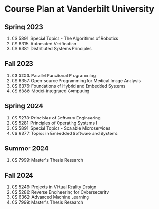 # Course Plan at Vanderbilt University

## Spring 2023 
1. CS 5891: Special Topics - The Algorithms of Robotics
2. CS 6315: Automated Verification
3. CS 6381: Distributed Systems Principles

## Fall 2023 
1. CS 5253: Parallel Functional Programming
2. CS 6357: Open-source Programming for Medical Image Analysis
3. CS 6376: Foundations of Hybrid and Embedded Systems
4. CS 6388: Model-Integrated Computing

## Spring 2024 
1. CS 5278: Principles of Software Engineering
2. CS 5281: Principles of Operating Systems I
3. CS 5891: Special Topics - Scalable Microservices
4. CS 6377: Topics in Embedded Software and Systems

## Summer 2024
1. CS 7999: Master's Thesis Research

## Fall 2024
1. CS 5249: Projects in Virtual Reality Design
2. CS 5286: Reverse Engineering for Cybersecurity
3. CS 6362: Advanced Machine Learning
4. CS 7999: Master's Thesis Research
